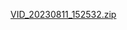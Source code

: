 [VID_20230811_152532.zip](https://github.com/BHUPATIRAMYASREE/Todo-App/files/12320389/VID_20230811_152532.zip)

